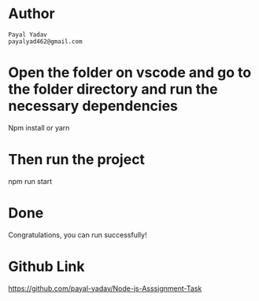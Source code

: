 # Author
    Payal Yadav
    payalyad462@gmail.com
    
# Open the folder on vscode  and go to the folder directory and run the necessary dependencies 

  Npm install or yarn

# Then run the project 
npm run start

# Done
Congratulations, you can run successfully!

# Github Link
https://github.com/payal-yadav/Node-js-Asssignment-Task


